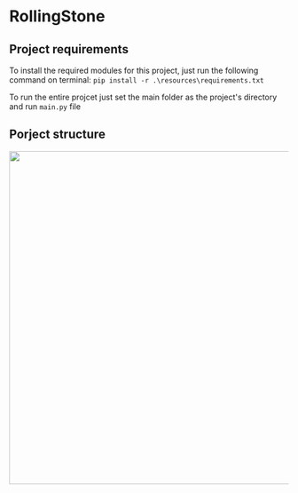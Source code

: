 # RollingStone

## Project requirements
To install the required modules for this project, just run the following command on terminal:
```pip install -r .\resources\requirements.txt```

To run the entire projcet just set the main folder as the project's directory and run ```main.py``` file

## Porject structure
<p align="center">
  <img src="/resources/project_structure.png" width="600"/>
</p>

